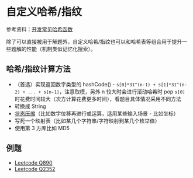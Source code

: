 # 自定义哈希/指纹
参考资料：[开发常见哈希函数](https://thomaslau.xyz/2020/05/20/2020-05-20-on_hash_1/)  
  
除了可以直接被用于解题外，自定义哈希/指纹也可以和哈希表等组合用于提升一些题解的性能（机制类似记忆化搜索）。  
  
## 哈希/指纹计算方法
* （首选）实现返回数字类型的 hashCode() - `s[0]*31^(n-1) + s[1]*31^(n-2) + ... + s[n-1]`，注意取模，另外 n 较大时会进行滚动哈希时 pop `s[0]` 时花费时间较大（次方计算花费更多时间），看题目具体情况采用不同方法
* 转换成 String
* [状态压缩](./../Tool%20Sets/StateCompression.java)（比如数字位移再进行或运算，适用某些输入场景 - 比如坐标）
* 写死一个映射表（比如某几个字符串/字符映射到某几个枚举值）
* 使用第 3 方库比如 MD5

## 例题
* [Leetcode Q890](./../Leetcode%20Practices/algorithms/medium/890%20Find%20and%20Replace%20Pattern.java)
* [Leetcode Q2352]()
